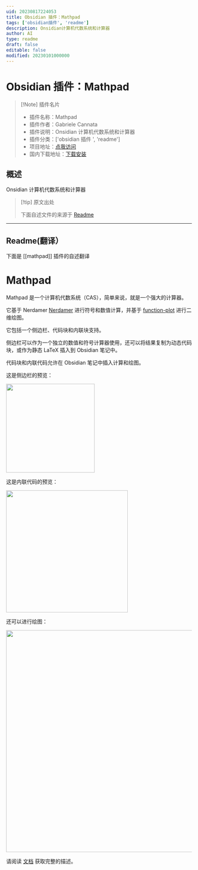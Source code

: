 ```yaml
---
uid: 20230817224053
title: Obsidian 插件：Mathpad
tags: ['obsidian插件', 'readme']
description: Onsidian计算机代数系统和计算器
author: AI
type: readme
draft: false
editable: false
modified: 20230101000000
---
```


# Obsidian 插件：Mathpad

> [!Note] 插件名片
> - 插件名称：Mathpad
> - 插件作者：Gabriele Cannata
> - 插件说明：Onsidian 计算机代数系统和计算器
> - 插件分类：['obsidian 插件 ', 'readme']
> - 项目地址：[点我访问](https://github.com/Canna71/obsidian-mathpad)
> - 国内下载地址：[下载安装](https://pkmer.cn/products/plugin/pluginMarket/?mathpad)

## 概述

Onsidian 计算机代数系统和计算器

> [!tip] 原文出处
>
>下面自述文件的来源于 [Readme](https://ghproxy.net/https://raw.githubusercontent.com/Canna71/obsidian-mathpad/master/README.md)

---

## Readme(翻译）

下面是 [[mathpad]] 插件的自述翻译

# Mathpad

Mathpad 是一个计算机代数系统（CAS），简单来说，就是一个强大的计算器。

它基于 Nerdamer [Nerdamer](https://nerdamer.com/) 进行符号和数值计算，并基于 [function-plot](https://mauriciopoppe.github.io/function-plot/) 进行二维绘图。

它包括一个侧边栏、代码块和内联块支持。

侧边栏可以作为一个独立的数值和符号计算器使用，还可以将结果复制为动态代码块，或作为静态 LaTeX 插入到 Obsidian 笔记中。

代码块和内联代码允许在 Obsidian 笔记中插入计算和绘图。

这是侧边栏的预览：

<img src="docs/sidebar-01.gif" width="240" >

这是内联代码的预览：

<img src="docs/inline-code-05.gif" width="330" >

还可以进行绘图：

<img src="docs/plot_tangents_01.png" width="600" >

请阅读 [文档](docs/main.md) 获取完整的描述。
